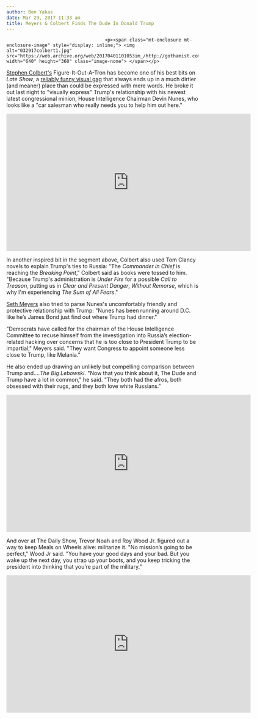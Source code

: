 ```yaml
---
author: Ben Yakas
date: Mar 29, 2017 11:33 am
title: Meyers & Colbert Finds The Dude In Donald Trump
---
```


	
										<p><span class="mt-enclosure mt-enclosure-image" style="display: inline;"> <img alt="032917colbert1.jpg" src="https://web.archive.org/web/20170401101053im_/http://gothamist.com/attachments/byakas/032917colbert1.jpg" width="640" height="360" class="image-none"> </span></p>

<p><a href="https://web.archive.org/web/20170401101053/http://gothamist.com/tags/stephencolbert">Stephen Colbert&apos;s</a> Figure-It-Out-A-Tron has become one of his best bits on <em>Late Show</em>, a <a href="https://web.archive.org/web/20170401101053/http://gothamist.com/2017/03/07/colbert_trump_russia_p_ee.php">reliably funny visual gag</a> that always ends up in a much dirtier (and meaner) place than could be expressed with mere words. He broke it out last night to &quot;visually express&quot; Trump&apos;s relationship with his newest latest congressional minion, House Intelligence Chairman Devin Nunes, who looks like a &quot;car salesman who really needs you to help him out here.&quot;</p>

<p><iframe width="640" height="360" src="https://web.archive.org/web/20170401101053if_/https://www.youtube.com/embed/7niptfGSrhk" frameborder="0" allowfullscreen></iframe></p>

<p>In another inspired bit in the segment above, Colbert also used Tom Clancy novels to explain Trump&apos;s ties to Russia: &quot;The <em>Commander in Chief</em> is reaching the <em>Breaking Point</em>,&quot; Colbert said as books were tossed to him. &quot;Because Trump&apos;s administration is <em>Under Fire</em> for a possible <em>Call to Treason</em>, putting us in <em>Clear and Present Danger</em>, <em>Without Remorse</em>, which is why I&apos;m experiencing <em>The Sum of All Fears</em>.&quot;</p>

<p><a href="https://web.archive.org/web/20170401101053/http://gothamist.com/tags/sethmeyers">Seth Meyers</a> also tried to parse Nunes&apos;s uncomfortably friendly and protective relationship with Trump: &quot;Nunes has been running around D.C. like he&#x2019;s James Bond just find out where Trump had dinner.&quot;</p>

<p>&quot;Democrats have called for the chairman of the House Intelligence Committee to recuse himself from the investigation into Russia&#x2019;s election-related hacking over concerns that he is too close to President Trump to be impartial,&quot; Meyers said. &quot;They want Congress to appoint someone less close to Trump, like Melania.&quot;</p>

<p>He also ended up drawing an unlikely but compelling comparison between Trump and....<em>The Big Lebowski</em>. &quot;Now that you think about it, The Dude and Trump have a lot in common,&quot; he said. &quot;They both had the afros, both obsessed with their rugs, and they both love white Russians.&quot;</p>

<p><iframe width="640" height="360" src="https://web.archive.org/web/20170401101053if_/https://www.youtube.com/embed/xdjrK0h1sZw" frameborder="0" allowfullscreen></iframe></p>

<p>And over at The Daily Show, Trevor Noah and Roy Wood Jr. figured out a way to keep Meals on Wheels alive: militarize it. &quot;No mission&#x2019;s going to be perfect,&quot; Wood Jr said. &quot;You have your good days and your bad. But you wake up the next day, you strap up your boots, and you keep tricking the president into thinking that you&#x2019;re part of the military.&quot;</p>

<p><iframe width="640" height="360" src="https://web.archive.org/web/20170401101053if_/https://www.youtube.com/embed/pgYrFOAjjMg" frameborder="0" allowfullscreen></iframe></p>					
										
									
				